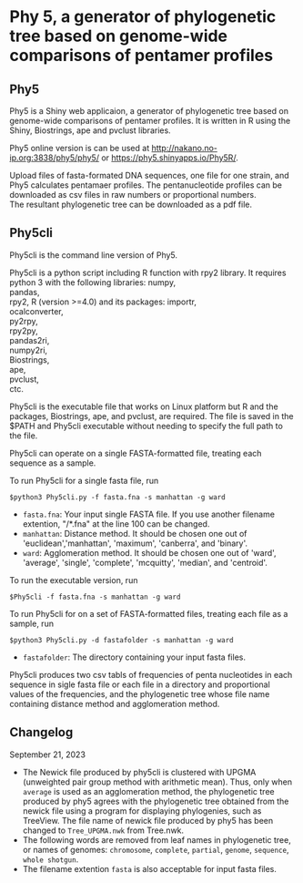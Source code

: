 # Phy 5, a generator of phylogenetic tree based on genome-wide comparisons of pentamer profiles

## Phy5

Phy5 is a Shiny web applicaion, a generator of phylogenetic tree based on genome-wide comparisons of pentamer profiles.
It is written in R using the Shiny, Biostrings, ape and pvclust libraries.

Phy5 online version is can be used at <http://nakano.no-ip.org:3838/phy5/phy5/> or <https://phy5.shinyapps.io/Phy5R/>.

Upload files of fasta-formated DNA sequences, one file for one strain, and Phy5 calculates pentamaer profiles.
The pentanucleotide profiles can be downloaded as csv files in raw numbers or proportional numbers.  
The resultant phylogenetic tree can be downloaded as a pdf file.

## Phy5cli

Phy5cli is the command line version of Phy5.

Phy5cli is a python script including R function with rpy2 library.  It requires python 3 with the following libraries:
numpy,  
pandas,  
rpy2,
R (version >=4.0) and its packages: importr,  
ocalconverter,  
py2rpy,  
rpy2py,  
pandas2ri,  
numpy2ri,  
Biostrings,  
ape,  
pvclust,  
ctc.

Phy5cli is the executable file that works on Linux platform but R and the packages, Biostrings, ape, and pvclust, are required.  The file is saved in the $PATH and Phy5cli executable without needing to specify the full path to the file.

Phy5cli can operate on a single FASTA-formatted file, treating each sequence as a sample.

To run Phy5cli for a single fasta file, run

`$python3 Phy5cli.py -f fasta.fna -s manhattan -g ward`

- `fasta.fna`: Your input single FASTA file. If you use another filename extention, "/*.fna" at the line 100 can be changed.
- `manhattan`: Distance method. It should be chosen one out of 'euclidean','manhattan', 'maximum', 'canberra', and 'binary'.
- `ward`: Agglomeration method. It should be chosen one out of 'ward', 'average', 'single', 'complete', 'mcquitty', 'median', and 'centroid'.

To run the executable version, run

`$Phy5cli -f fasta.fna -s manhattan -g ward`

To run Phy5cli for on a set of FASTA-formatted files, treating each file as a sample, run

`$python3 Phy5cli.py -d fastafolder -s manhattan -g ward`

- `fastafolder`: The directory containing your input fasta files.

Phy5cli produces two csv tabls of frequencies of penta nucleotides in each sequence in sigle fasta file or each file in a directory and proportional values of the frequencies, and the phylogenetic tree whose file name containing distance method and agglomeration method.

## Changelog

September 21, 2023

- The Newick file produced by phy5cli is clustered with UPGMA (unweighted pair group method with arithmetic mean). Thus, only when `average` is used as an agglomeration method, the phylogenetic tree produced by phy5 agrees with the phylogenetic tree obtained from the newick file using a program for displaying phylogenies, such as TreeView. The file name of newick file produced by phy5 has been changed to `Tree_UPGMA.nwk` from Tree.nwk.
- The following words are removed from leaf names in phylogenetic tree, or names of genomes: `chromosome`, `complete`, `partial`, `genome`, `sequence`, `whole shotgun`.
- The filename extention `fasta` is also acceptable for input fasta files.
